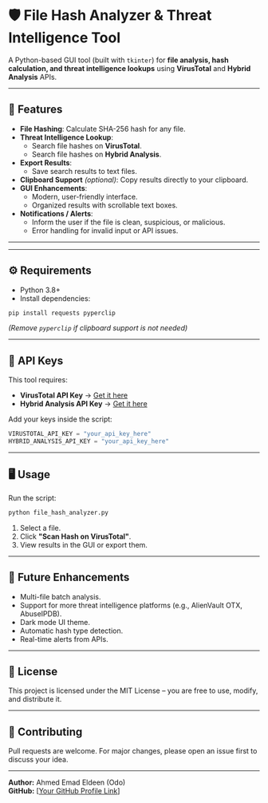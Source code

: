 
# 🛡️ File Hash Analyzer & Threat Intelligence Tool

A Python-based GUI tool (built with `tkinter`) for **file analysis, hash calculation, and threat intelligence lookups** using **VirusTotal** and **Hybrid Analysis** APIs.

---

## 🚀 Features
- **File Hashing**: Calculate SHA-256 hash for any file.
- **Threat Intelligence Lookup**:
  - Search file hashes on **VirusTotal**.
  - Search file hashes on **Hybrid Analysis**.
- **Export Results**:
  - Save search results to text files.
- **Clipboard Support** *(optional)*: Copy results directly to your clipboard.
- **GUI Enhancements**:
  - Modern, user-friendly interface.
  - Organized results with scrollable text boxes.
- **Notifications / Alerts**:
  - Inform the user if the file is clean, suspicious, or malicious.
  - Error handling for invalid input or API issues.

---

---

## ⚙️ Requirements
- Python 3.8+
- Install dependencies:
```bash
pip install requests pyperclip
```
*(Remove `pyperclip` if clipboard support is not needed)*

---

## 🔑 API Keys
This tool requires:
- **VirusTotal API Key** → [Get it here](https://developers.virustotal.com/reference/api-overview)
- **Hybrid Analysis API Key** → [Get it here](https://www.hybrid-analysis.com/docs/api/v2)

Add your keys inside the script:
```python
VIRUSTOTAL_API_KEY = "your_api_key_here"
HYBRID_ANALYSIS_API_KEY = "your_api_key_here"
```

---

## 🖥️ Usage
Run the script:
```bash
python file_hash_analyzer.py
```
1. Select a file.
2. Click **"Scan Hash on VirusTotal"**.
3. View results in the GUI or export them.

---

## 📌 Future Enhancements
- Multi-file batch analysis.
- Support for more threat intelligence platforms (e.g., AlienVault OTX, AbuseIPDB).
- Dark mode UI theme.
- Automatic hash type detection.
- Real-time alerts from APIs.

---

## 📜 License
This project is licensed under the MIT License – you are free to use, modify, and distribute it.

---

## 🤝 Contributing
Pull requests are welcome. For major changes, please open an issue first to discuss your idea.

---

**Author:** Ahmed Emad Eldeen  (Odo)  
**GitHub:** [[Your GitHub Profile Link](https://github.com/Eng-Ahmed-Emad)]
